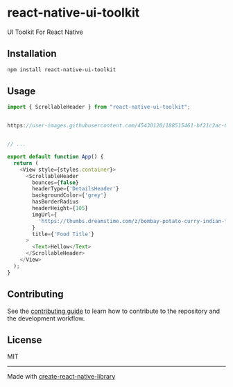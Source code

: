 # react-native-ui-toolkit
UI Toolkit For React Native
## Installation

```sh
npm install react-native-ui-toolkit
```

## Usage

```js
import { ScrollableHeader } from "react-native-ui-toolkit";


https://user-images.githubusercontent.com/45430120/188515461-bf21c2ac-8b9f-4b38-ad70-cfed97b8a86d.mov


// ...

export default function App() {
  return (
    <View style={styles.container}>
      <ScrollableHeader
        bounces={false}
        headerType={'DetailsHeader'}
        backgroundColor={'grey'}
        hasBorderRadius
        headerHeight={105}
        imgUrl={
          'https://thumbs.dreamstime.com/z/bombay-potato-curry-indian-food-29146242.jpg'
        }
        title={'Food Title'}
      >
        <Text>Hellow</Text>
      </ScrollableHeader>
    </View>
  );
}
```

## Contributing

See the [contributing guide](CONTRIBUTING.md) to learn how to contribute to the repository and the development workflow.

## License

MIT

---

Made with [create-react-native-library](https://github.com/callstack/react-native-builder-bob)

